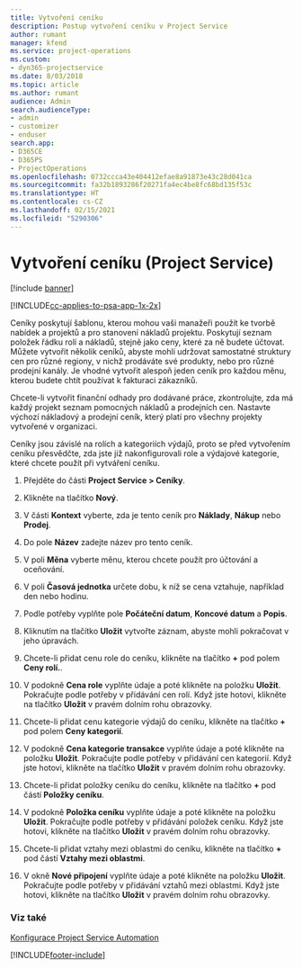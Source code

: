 ```yaml
---
title: Vytvoření ceníku
description: Postup vytvoření ceníku v Project Service
author: rumant
manager: kfend
ms.service: project-operations
ms.custom:
- dyn365-projectservice
ms.date: 8/03/2018
ms.topic: article
ms.author: rumant
audience: Admin
search.audienceType:
- admin
- customizer
- enduser
search.app:
- D365CE
- D365PS
- ProjectOperations
ms.openlocfilehash: 0732ccca43e404412efae8a91873e43c28d041ca
ms.sourcegitcommit: fa32b1893286f20271fa4ec4be8fc68bd135f53c
ms.translationtype: HT
ms.contentlocale: cs-CZ
ms.lasthandoff: 02/15/2021
ms.locfileid: "5290306"
---
```

# <a name="create-a-price-list-project-service"></a>Vytvoření ceníku (Project Service)

[!include [banner](../includes/psa-now-project-operations.md)]

[!INCLUDE[cc-applies-to-psa-app-1x-2x](../includes/cc-applies-to-psa-app-1x-2x.md)]

Ceníky poskytují šablonu, kterou mohou vaši manažeři použít ke tvorbě nabídek a projektů a pro stanovení nákladů projektu. Poskytují seznam položek řádku rolí a nákladů, stejně jako ceny, které za ně budete účtovat. Můžete vytvořit několik ceníků, abyste mohli udržovat samostatné struktury cen pro různé regiony, v nichž prodáváte své produkty, nebo pro různé prodejní kanály. Je vhodné vytvořit alespoň jeden ceník pro každou měnu, kterou budete chtít používat k fakturaci zákazníků.  
  
Chcete-li vytvořit finanční odhady pro dodávané práce, zkontrolujte, zda má každý projekt seznam pomocných nákladů a prodejních cen. Nastavte výchozí nákladový a prodejní ceník, který platí pro všechny projekty vytvořené v organizaci.  
  
Ceníky jsou závislé na rolích a kategoriích výdajů, proto se před vytvořením ceníku přesvědčte, zda jste již nakonfigurovali role a výdajové kategorie, které chcete použít při vytváření ceníku.  
  
1.  Přejděte do části **Project Service > Ceníky**.  
  
2.  Klikněte na tlačítko **Nový**.  
  
3.  V části **Kontext** vyberte, zda je tento ceník pro **Náklady**, **Nákup** nebo **Prodej**.  
  
4.  Do pole **Název** zadejte název pro tento ceník.  
  
5.  V poli **Měna** vyberte měnu, kterou chcete použít pro účtování a oceňování.  
  
6.  V poli **Časová jednotka** určete dobu, k níž se cena vztahuje, například den nebo hodinu.  
  
7.  Podle potřeby vyplňte pole  **Počáteční datum**, **Koncové datum** a **Popis**.  
  
8.  Kliknutím na tlačítko **Uložit** vytvořte záznam, abyste mohli pokračovat v jeho úpravách.  
  
9. Chcete-li přidat cenu role do ceníku, klikněte na tlačítko **+** pod polem **Ceny rolí.**.  
  
10. V podokně **Cena role** vyplňte údaje a poté klikněte na položku **Uložit**. Pokračujte podle potřeby v přidávání cen rolí. Když jste hotovi, klikněte na tlačítko **Uložit** v pravém dolním rohu obrazovky.  
  
11. Chcete-li přidat cenu kategorie výdajů do ceníku, klikněte na tlačítko **+** pod polem **Ceny kategorií**.  
  
12. V podokně **Cena kategorie transakce** vyplňte údaje a poté klikněte na položku **Uložit**. Pokračujte podle potřeby v přidávání cen kategorií. Když jste hotovi, klikněte na tlačítko **Uložit** v pravém dolním rohu obrazovky.  
  
13. Chcete-li přidat položky ceníku do ceníku, klikněte na tlačítko **+** pod částí **Položky ceníku**.  
  
14. V podokně **Položka ceníku** vyplňte údaje a poté klikněte na položku **Uložit**. Pokračujte podle potřeby v přidávání položek ceníku. Když jste hotovi, klikněte na tlačítko **Uložit** v pravém dolním rohu obrazovky.  
  
15. Chcete-li přidat vztahy mezi oblastmi do ceníku, klikněte na tlačítko **+** pod částí **Vztahy mezi oblastmi**.  
  
16. V okně **Nové připojení** vyplňte údaje a poté klikněte na položku **Uložit**. Pokračujte podle potřeby v přidávání vztahů mezi oblastmi. Když jste hotovi, klikněte na tlačítko **Uložit** v pravém dolním rohu obrazovky.  
  
### <a name="see-also"></a>Viz také  
 [Konfigurace Project Service Automation](../psa/configure.md)


[!INCLUDE[footer-include](../includes/footer-banner.md)]